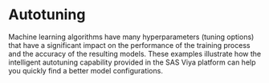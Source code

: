 # Autotuning
Machine learning algorithms have many hyperparameters (tuning options) that have a significant impact on the performance of the training process and the accuracy of the resulting models.  These examples illustrate how the intelligent autotuning capability provided in the SAS Viya platform can help you quickly find a better model configurations.
